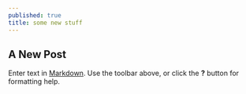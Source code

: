 ```yaml
---
published: true
title: some new stuff
---
```


## A New Post

Enter text in [Markdown](http://daringfireball.net/projects/markdown/). Use the toolbar above, or click the **?** button for formatting help.
